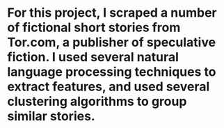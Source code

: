 # For this project, I scraped a number of fictional short stories from Tor.com, a publisher of speculative fiction. I used several natural language processing techniques to extract features, and used several clustering algorithms to group similar stories.

